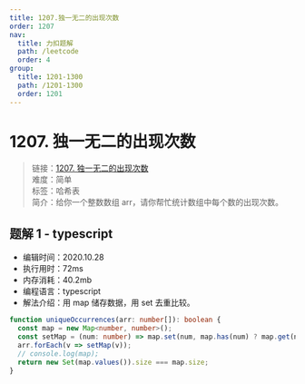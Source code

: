 ```yaml
---
title: 1207.独一无二的出现次数
order: 1207
nav:
  title: 力扣题解
  path: /leetcode
  order: 4
group:
  title: 1201-1300
  path: /1201-1300
  order: 1201
---
```


# 1207. 独一无二的出现次数

> 链接：[1207. 独一无二的出现次数](https://leetcode-cn.com/problems/unique-number-of-occurrences/)  
> 难度：简单  
> 标签：哈希表  
> 简介：给你一个整数数组 arr，请你帮忙统计数组中每个数的出现次数。

## 题解 1 - typescript

- 编辑时间：2020.10.28
- 执行用时：72ms
- 内存消耗：40.2mb
- 编程语言：typescript
- 解法介绍：用 map 储存数据，用 set 去重比较。

```typescript
function uniqueOccurrences(arr: number[]): boolean {
  const map = new Map<number, number>();
  const setMap = (num: number) => map.set(num, map.has(num) ? map.get(num)! + 1 : 1);
  arr.forEach(v => setMap(v));
  // console.log(map);
  return new Set(map.values()).size === map.size;
}
```
